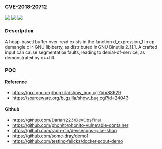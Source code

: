 ### [CVE-2018-20712](https://cve.mitre.org/cgi-bin/cvename.cgi?name=CVE-2018-20712)
![](https://img.shields.io/static/v1?label=Product&message=n%2Fa&color=blue)
![](https://img.shields.io/static/v1?label=Version&message=n%2Fa%20&color=brightgreen)
![](https://img.shields.io/static/v1?label=Vulnerability&message=n%2Fa&color=brightgreen)

### Description

A heap-based buffer over-read exists in the function d_expression_1 in cp-demangle.c in GNU libiberty, as distributed in GNU Binutils 2.31.1. A crafted input can cause segmentation faults, leading to denial-of-service, as demonstrated by c++filt.

### POC

#### Reference
- https://gcc.gnu.org/bugzilla/show_bug.cgi?id=88629
- https://sourceware.org/bugzilla/show_bug.cgi?id=24043

#### Github
- https://github.com/Dariani223/DevOpsFinal
- https://github.com/phonito/phonito-vulnerable-container
- https://github.com/raph-rcn/devsecops-juice-shop
- https://github.com/some-dray/demo1
- https://github.com/testing-felickz/docker-scout-demo

